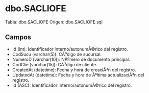 ﻿# dbo.SACLIOFE

Tabla: dbo.SACLIOFE
Origen: dbo.SACLIOFE.sql

## Campos

- Id (int): Identificador interno/autonumÃ©rico del registro.
- CodSucu (varchar(5)): CÃ³digo de sucursal.
- NumeroD (varchar(10)): NÃºmero de documento principal.
- CodClie (varchar(15)): CÃ³digo de cliente.
- CreatedAt (datetime): Fecha y hora de creaciÃ³n del registro.
- UpdatedAt (datetime): Fecha y hora de Ãºltima actualizaciÃ³n del registro.
- Id (ASC): Identificador interno/autonumÃ©rico del registro.

